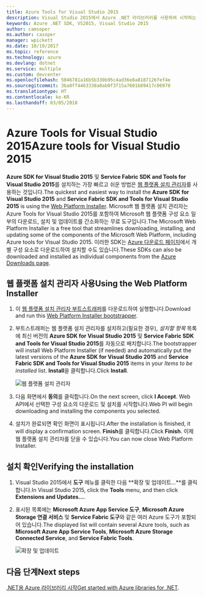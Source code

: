 ```yaml
---
title: Azure Tools for Visual Studio 2015
description: Visual Studio 2015에서 Azure .NET 라이브러리를 사용하여 시작하는 도구를 가져옵니다.
keywords: Azure .NET SDK, VS2015, Visual Studio 2015
author: camsoper
ms.author: casoper
manager: wpickett
ms.date: 10/19/2017
ms.topic: reference
ms.technology: azure
ms.devlang: dotnet
ms.service: multiple
ms.custom: devcenter
ms.openlocfilehash: 5046781a16b5b330b95c4ad36e8a8187126fef4e
ms.sourcegitcommit: 3ba0ff4463338a0ab0f3f15a7601b89417c06970
ms.translationtype: HT
ms.contentlocale: ko-KR
ms.lasthandoff: 03/05/2018
---
```

# <a name="azure-tools-for-visual-studio-2015"></a><span data-ttu-id="c197a-104">Azure Tools for Visual Studio 2015</span><span class="sxs-lookup"><span data-stu-id="c197a-104">Azure tools for Visual Studio 2015</span></span>

<span data-ttu-id="c197a-105">**Azure SDK for Visual Studio 2015** 및 **Service Fabric SDK and Tools for Visual Studio 2015**를 설치하는 가장 빠르고 쉬운 방법은 [웹 플랫폼 설치 관리자](https://www.microsoft.com/web/downloads/platform.aspx)를 사용하는 것입니다.</span><span class="sxs-lookup"><span data-stu-id="c197a-105">The quickest and easiest way to install the **Azure SDK for Visual Studio 2015** and **Service Fabric SDK and Tools for Visual Studio 2015** is using the [Web Platform Installer](https://www.microsoft.com/web/downloads/platform.aspx).</span></span>  <span data-ttu-id="c197a-106">Microsoft 웹 플랫폼 설치 관리자는 Azure Tools for Visual Studio 2015를 포함하여 Microsoft 웹 플랫폼 구성 요소 일부의 다운로드, 설치 및 업데이트를 간소화하는 무료 도구입니다.</span><span class="sxs-lookup"><span data-stu-id="c197a-106">The Microsoft Web Platform Installer is a free tool that streamlines downloading, installing, and updating some of the components of the Microsoft Web Platform, including Azure tools for Visual Studio 2015.</span></span>  <span data-ttu-id="c197a-107">이러한 SDK는 [Azure 다운로드 페이지](https://azure.microsoft.com/downloads/)에서 개별 구성 요소로 다운로드하여 설치할 수도 있습니다.</span><span class="sxs-lookup"><span data-stu-id="c197a-107">These SDKs can also be downloaded and installed as individual components from the [Azure Downloads page](https://azure.microsoft.com/downloads/).</span></span> 

## <a name="using-the-web-platform-installer"></a><span data-ttu-id="c197a-108">웹 플랫폼 설치 관리자 사용</span><span class="sxs-lookup"><span data-stu-id="c197a-108">Using the Web Platform Installer</span></span>

1. <span data-ttu-id="c197a-109">이 [웹 플랫폼 설치 관리자 부트스트래퍼](https://www.microsoft.com/web/handlers/webpi.ashx?command=getinstallerredirect&appid=VWDOrVs2015AzurePack;MicrosoftAzure-ServiceFabric-VS2015)를 다운로드하여 실행합니다.</span><span class="sxs-lookup"><span data-stu-id="c197a-109">Download and run this [Web Platform Installer bootstrapper](https://www.microsoft.com/web/handlers/webpi.ashx?command=getinstallerredirect&appid=VWDOrVs2015AzurePack;MicrosoftAzure-ServiceFabric-VS2015).</span></span>  

2. <span data-ttu-id="c197a-110">부트스트래퍼는 웹 플랫폼 설치 관리자를 설치하고(필요한 경우), *설치할 항목* 목록에 최신 버전의 **Azure SDK for Visual Studio 2015** 및 **Service Fabric SDK and Tools for Visual Studio 2015**를 자동으로 배치합니다.</span><span class="sxs-lookup"><span data-stu-id="c197a-110">The bootstrapper will install Web Platform Installer (if needed) and automatically put the latest versions of the  **Azure SDK for Visual Studio 2015** and **Service Fabric SDK and Tools for Visual Studio 2015** items in your *Items to be installed* list.</span></span>  <span data-ttu-id="c197a-111">**Install**을 클릭합니다.</span><span class="sxs-lookup"><span data-stu-id="c197a-111">Click **Install**.</span></span>

    ![웹 플랫폼 설치 관리자](media/dotnet-sdk-vs2015-install/webpi.png)

3. <span data-ttu-id="c197a-113">다음 화면에서 **동의**를 클릭합니다.</span><span class="sxs-lookup"><span data-stu-id="c197a-113">On the next screen, click **I Accept**.</span></span>  <span data-ttu-id="c197a-114">Web API에서 선택한 구성 요소의 다운로드 및 설치를 시작합니다.</span><span class="sxs-lookup"><span data-stu-id="c197a-114">Web PI will begin downloading and installing the components you selected.</span></span>

4. <span data-ttu-id="c197a-115">설치가 완료되면 확인 화면이 표시됩니다.</span><span class="sxs-lookup"><span data-stu-id="c197a-115">After the installation is finished, it will display a confirmation screen.</span></span>  <span data-ttu-id="c197a-116">**Finish**를 클릭합니다.</span><span class="sxs-lookup"><span data-stu-id="c197a-116">Click **Finish**.</span></span>  <span data-ttu-id="c197a-117">이제 웹 플랫폼 설치 관리자를 닫을 수 있습니다.</span><span class="sxs-lookup"><span data-stu-id="c197a-117">You can now close Web Platform Installer.</span></span>

## <a name="verifying-the-installation"></a><span data-ttu-id="c197a-118">설치 확인</span><span class="sxs-lookup"><span data-stu-id="c197a-118">Verifying the installation</span></span>

1. <span data-ttu-id="c197a-119">Visual Studio 2015에서 **도구** 메뉴를 클릭한 다음 **확장 및 업데이트...**를 클릭합니다.</span><span class="sxs-lookup"><span data-stu-id="c197a-119">In Visual Studio 2015, click the **Tools** menu, and then click **Extensions and Updates...**.</span></span>

2. <span data-ttu-id="c197a-120">표시된 목록에는 **Microsoft Azure App Service 도구**, **Microsoft Azure Storage 연결 서비스** 및 **Service Fabric 도구**와 같은 여러 Azure 도구가 포함되어 있습니다.</span><span class="sxs-lookup"><span data-stu-id="c197a-120">The displayed list will contain several Azure tools, such as **Microsoft Azure App Service Tools**, **Microsoft Azure Storage Connected Service**, and **Service Fabric Tools**.</span></span>

    ![확장 및 업데이트](media\dotnet-sdk-vs2015-install\ext-tools.png)

## <a name="next-steps"></a><span data-ttu-id="c197a-122">다음 단계</span><span class="sxs-lookup"><span data-stu-id="c197a-122">Next steps</span></span>

<span data-ttu-id="c197a-123">[.NET용 Azure 라이브러리 시작](dotnet-sdk-azure-get-started.md)</span><span class="sxs-lookup"><span data-stu-id="c197a-123">[Get started with Azure libraries for .NET](dotnet-sdk-azure-get-started.md).</span></span>
